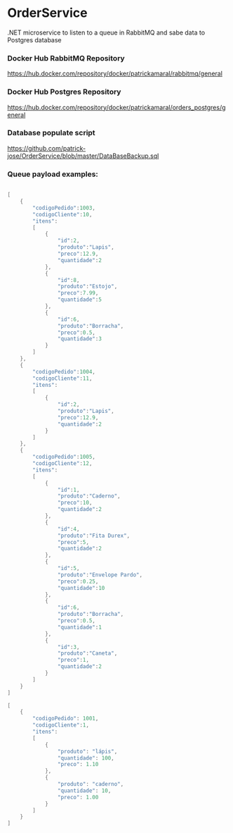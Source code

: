 # OrderService

.NET microservice to listen to a queue in RabbitMQ and sabe data to Postgres database

### Docker Hub RabbitMQ Repository

https://hub.docker.com/repository/docker/patrickamaral/rabbitmq/general

### Docker Hub Postgres Repository
https://hub.docker.com/repository/docker/patrickamaral/orders_postgres/general

### Database populate script
https://github.com/patrick-jose/OrderService/blob/master/DataBaseBackup.sql

### Queue payload examples:
```go

[
	{
		"codigoPedido":1003,
		"codigoCliente":10,
		"itens":
		[
			{
				"id":2,
				"produto":"Lapis",
				"preco":12.9,
				"quantidade":2
			},
			{
				"id":8,
				"produto":"Estojo",
				"preco":7.99,
				"quantidade":5
			},
			{
				"id":6,
				"produto":"Borracha",
				"preco":0.5,
				"quantidade":3
			}
		]
	},
	{
		"codigoPedido":1004,
		"codigoCliente":11,
		"itens":
		[
			{
				"id":2,
				"produto":"Lapis",
				"preco":12.9,
				"quantidade":2
			}
		]
	},
	{
		"codigoPedido":1005,
		"codigoCliente":12,
		"itens":
		[
			{
				"id":1,
				"produto":"Caderno",
				"preco":10,
				"quantidade":2
			},
			{
				"id":4,
				"produto":"Fita Durex",
				"preco":5,
				"quantidade":2
			},
			{
				"id":5,
				"produto":"Envelope Pardo",
				"preco":0.25,
				"quantidade":10
			},
			{
				"id":6,
				"produto":"Borracha",
				"preco":0.5,
				"quantidade":1
			},
			{
				"id":3,
				"produto":"Caneta",
				"preco":1,
				"quantidade":2
			}
		]
	}
]

[
	{
		"codigoPedido": 1001,
		"codigoCliente":1,
		"itens": 
		[
			{
				"produto": "lápis",
				"quantidade": 100,
				"preco": 1.10
			},
			{
				"produto": "caderno",
				"quantidade": 10,
				"preco": 1.00
			}
		]
	}
]
```
